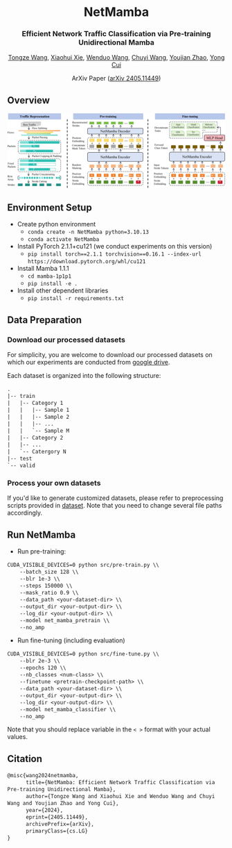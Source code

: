 <div align="center">
<h1>NetMamba </h1>
<h3>Efficient Network Traffic Classification via Pre-training Unidirectional Mamba</h3>

[Tongze Wang](https://github.com/wangtz19), [Xiaohui Xie](https://thuxiexiaohui.github.io/), [Wenduo Wang](https://github.com/Viz7), [Chuyi Wang](https://github.com/Judy456abc), [Youjian Zhao](https://www.cs.tsinghua.edu.cn/info/1126/3576.htm), [Yong Cui](https://www.cuiyong.net/index.html)

ArXiv Paper ([arXiv 2405.11449](https://arxiv.org/abs/2405.11449))
</div>

## Overview
<div align="center">
<img src="assets/NetMamba.png" />
</div>

## Environment Setup
- Create python environment
    - `conda create -n NetMamba python=3.10.13`
    - `conda activate NetMamba`
- Install PyTorch 2.1.1+cu121 (we conduct experiments on this version)
    - `pip install torch==2.1.1 torchvision==0.16.1 --index-url https://download.pytorch.org/whl/cu121`
- Install Mamba 1.1.1
    - `cd mamba-1p1p1`
    - `pip install -e .`
- Install other dependent libraries
    - `pip install -r requirements.txt`

## Data Preparation
### Download our processed datasets
For simplicity, you are welcome to download our processed datasets on which our experiments are conducted from [google drive](https://drive.google.com/drive/folders/1C1urXBhk09V7Z80Kk5JYuP7QeXiedUIl?usp=sharing). 

Each dataset is organized into the following structure:
```text
.
|-- train
|   |-- Category 1
|   |   |-- Sample 1
|   |   |-- Sample 2
|   |   |-- ...
|   |   `-- Sample M
|   |-- Category 2
|   |-- ...
|   `-- Catergory N
|-- test
`-- valid
```
### Process your own datasets
If you'd like to generate customized datasets, please refer to preprocessing scripts provided in [dataset](https://github.com/wangtz19/NetMamba/tree/main/dataset). Note that you need to change several file paths accordingly.

## Run NetMamba
- Run pre-training: 
```shell
CUDA_VISIBLE_DEVICES=0 python src/pre-train.py \\
    --batch_size 128 \\
    --blr 1e-3 \\
    --steps 150000 \\
    --mask_ratio 0.9 \\
    --data_path <your-dataset-dir> \\
    --output_dir <your-output-dir> \\
    --log_dir <your-output-dir> \\
    --model net_mamba_pretrain \\
    --no_amp
```
- Run fine-tuning (including evaluation)
```shell
CUDA_VISIBLE_DEVICES=0 python src/fine-tune.py \\
    --blr 2e-3 \\
    --epochs 120 \\
    --nb_classes <num-class> \\
    --finetune <pretrain-checkpoint-path> \\
    --data_path <your-dataset-dir> \\
    --output_dir <your-output-dir> \\
    --log_dir <your-output-dir> \\
    --model net_mamba_classifier \\
    --no_amp
```
Note that you should replace variable in the `< >` format with your actual values.

## Citation
```
@misc{wang2024netmamba,
      title={NetMamba: Efficient Network Traffic Classification via Pre-training Unidirectional Mamba}, 
      author={Tongze Wang and Xiaohui Xie and Wenduo Wang and Chuyi Wang and Youjian Zhao and Yong Cui},
      year={2024},
      eprint={2405.11449},
      archivePrefix={arXiv},
      primaryClass={cs.LG}
}
```